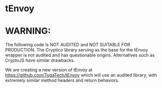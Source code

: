 # tEnvoy

# WARNING:
The following code is NOT AUDITED and NOT SUITABLE FOR PRODUCTION. The Cryptico library serving as the base for the tEnvoy wrapper is not audited and has questionable origins. Alternatives such as CryptoJS have similar drawbacks.

We are creating a new version of tEnvoy at https://github.com/TogaTech/tEnvoy which will use an audited library, with extremely similar method headers and return behaviors.
